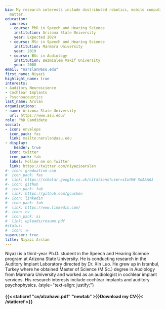 ```yaml
---
bio: My research interests include distributed robotics, mobile computing and programmable
  matter.
education:
  courses:
  - course: PhD in Speech and Hearing Science
    institution: Arizona State University
    year: Expected 2024
  - course: MSc in Speech and Hearing Science
    institution: Marmara University
    year: 2019
  - course: BSc in Audiology
    institution: Bezmialem Vakif University
    year: 2008
email: "narslan@asu.edu"
first_name: Niyazi
highlight_name: true
interests:
- Auditory Neuroscience
- Cochlear Implants
- Psychoacoustics
last_name: Arslan
organizations:
- name: Arizona State University
  url: https://www.asu.edu/
role: PhD Candidate
social:
- icon: envelope
  icon_pack: fas
  link: mailto:narslan@asu.edu
- display:
    header: true
  icon: twitter
  icon_pack: fab
  label: Follow me on Twitter
  link: https://twitter.com/niyazioarslan
#- icon: graduation-cap
#  icon_pack: fas
#  link: https://scholar.google.co.uk/citations?user=sIwtM# XoAAAAJ
#- icon: github
#  icon_pack: fab
#  link: https://github.com/gcushen
#- icon: linkedin
#  icon_pack: fab
#  link: https://www.linkedin.com/
#- icon: cv
#  icon_pack: ai
#  link: uploads/resume.pdf
#status:
#  icon: ☕️
superuser: true
title: Niyazi Arslan
---
```


Niyazi is a third-year Ph.D. student in the Speech and Hearing Science program at Arizona State University. He is conducting research in the Auditory Implant Laboratory directed by Dr. Xin Luo. He grew up in Istanbul, Turkey where he obtained Master of Science (M.Sc.) degree in Audiology from Marmara University and worked as an audiologist in cochlear implant services. His research interests include cochlear implants and auditory psychophysics.
{style="text-align: justify;"}

#### <i class="fa fa-download" aria-hidden="true" style="color:#035AA6"></i> {{< staticref "cv/alzahawi.pdf" "newtab" >}}Download my CV{{< /staticref >}}
</center> 
